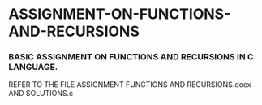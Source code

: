 # ASSIGNMENT-ON-FUNCTIONS-AND-RECURSIONS
### BASIC ASSIGNMENT ON FUNCTIONS AND RECURSIONS IN C LANGUAGE.
REFER TO THE FILE ASSIGNMENT FUNCTIONS AND RECURSIONS.docx AND SOLUTIONS.c
